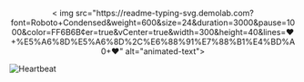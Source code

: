 <!-- 彩虹渐变色 + 动态心跳效果 -->
<p align="center">
  < img src="https://readme-typing-svg.demolab.com?font=Roboto+Condensed&weight=600&size=24&duration=3000&pause=1000&color=FF6B6B&center=true&vCenter=true&width=300&height=40&lines=❤️+%E5%A6%8D%E5%A6%8D%2C%E6%88%91%E7%88%B1%E4%BD%A0+❤️" alt="animated-text">
  
  ![Heartbeat](https://github.com/atomiks/readme-typing-svg/raw/master/demo.svg#gh-light-mode-only)
</p >
